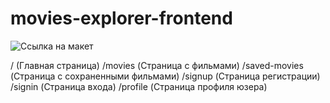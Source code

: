 # movies-explorer-frontend
![Ссылка на макет](https://www.figma.com/file/6FMWkB94wE7KTkcCgUXtnC/Дипломный-проект?type=design&node-id=1-7266&mode=design)


/ (Главная страница)
/movies (Страница с фильмами)
/saved-movies (Страница с сохраненными фильмами)
/signup (Страница регистрации)
/signin (Страница входа)
/profile (Страница профиля юзера)

